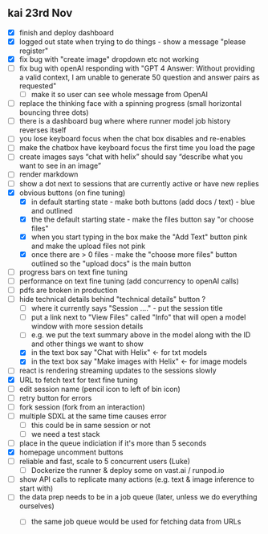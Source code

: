 ## kai 23rd Nov

 - [x] finish and deploy dashboard
 - [x] logged out state when trying to do things - show a message "please register"
 - [x] fix bug with "create image" dropdown etc not working
 - [ ] fix bug with openAI responding with "GPT 4 Answer: Without providing a valid context, I am unable to generate 50 question and answer pairs as requested"
   - [ ] make it so user can see whole message from OpenAI
 - [ ] replace the thinking face with a spinning progress (small horizontal bouncing three dots)
 - [ ] there is a dashboard bug where where runner model job history reverses itself
 - [ ] you lose keyboard focus when the chat box disables and re-enables
 - [ ] make the chatbox have keyboard focus the first time you load the page
 - [ ] create images says “chat with helix” should say “describe what you want to see in an image”
 - [ ] render markdown
 - [ ] show a dot next to sessions that are currently active or have new replies
 - [x] obvious buttons (on fine tuning)
   - [x] in default starting state - make both buttons (add docs / text) - blue and outlined
   - [x] the the default starting state - make the files button say "or choose files"
   - [x] when you start typing in the box make the "Add Text" button pink and make the upload files not pink
   - [x] once there are > 0 files - make the "choose more files" button outlined so the "upload docs" is the main button
 - [ ] progress bars on text fine tuning
 - [ ] performance on text fine tuning (add concurrency to openAI calls)
 - [ ] pdfs are broken in production
 - [ ] hide technical details behind "technical details" button ?
   - [ ] where it currently says "Session ...." - put the session title
   - [ ] put a link next to "View Files" called "Info" that will open a model window with more session details
   - [ ] e.g. we put the text summary above in the model along with the ID and other things we want to show
   - [x] in the text box say "Chat with Helix" <- for txt models
   - [x] in the text box say "Make images with Helix" <- for image models
 - [ ] react is rendering streaming updates to the sessions slowly
 - [x] URL to fetch text for text fine tuning
 - [ ] edit session name (pencil icon to left of bin icon)
 - [ ] retry button for errors
 - [ ] fork session (fork from an interaction)
 - [ ] multiple SDXL at the same time causes error
   - [ ] this could be in same session or not
   - [ ] we need a test stack
 - [ ] place in the queue indiciation if it's more than 5 seconds
 - [x] homepage uncomment buttons
 - [ ] reliable and fast, scale to 5 concurrent users (Luke)
   - [ ] Dockerize the runner & deploy some on vast.ai / runpod.io
 - [ ] show API calls to replicate many actions (e.g. text & image inference to start with)
 - [ ] the data prep needs to be in a job queue (later, unless we do everything ourselves)
   - [ ] the same job queue would be used for fetching data from URLs

 